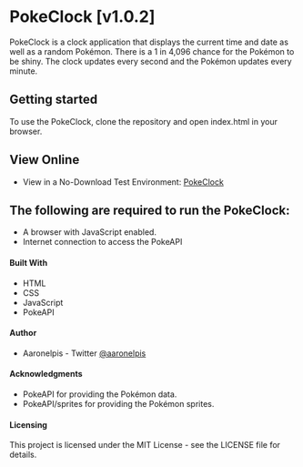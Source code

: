 # PokeClock [v1.0.2]
PokeClock is a clock application that displays the current time and date as well as a random Pokémon. There is a 1 in 4,096 chance for the Pokémon to be shiny. The clock updates every second and the Pokémon updates every minute.

## Getting started
To use the PokeClock, clone the repository and open index.html in your browser.

## View Online
* View in a No-Download Test Environment: [PokeClock](https://hellfundigital.github.io/PokeClock/)

## The following are required to run the PokeClock:

* A browser with JavaScript enabled.
* Internet connection to access the PokeAPI

#### Built With
* HTML
* CSS
* JavaScript
* PokeAPI

#### Author
* Aaronelpis - Twitter [@aaronelpis](https://twitter.com/Aaronelpis)

#### Acknowledgments
* PokeAPI for providing the Pokémon data.
* PokeAPI/sprites for providing the Pokémon sprites.

#### Licensing
This project is licensed under the MIT License - see the LICENSE file for details.
